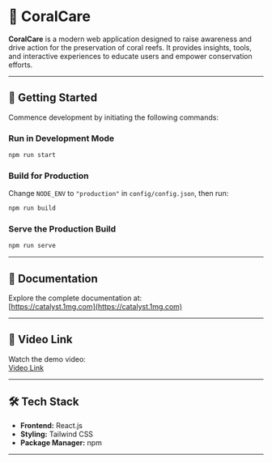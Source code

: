 # 🪸 CoralCare

**CoralCare** is a modern web application designed to raise awareness and drive action for the preservation of coral reefs. It provides insights, tools, and interactive experiences to educate users and empower conservation efforts.

---

## 🚀 Getting Started

Commence development by initiating the following commands:

### Run in Development Mode

```bash
npm run start
```

### Build for Production

Change `NODE_ENV` to `"production"` in `config/config.json`, then run:

```bash
npm run build
```

### Serve the Production Build

```bash
npm run serve
```

---

## 📘 Documentation

Explore the complete documentation at:  
[https://catalyst.1mg.com](https://catalyst.1mg.com)

---

## 🎥 Video Link

Watch the demo video:  
[Video Link](https://drive.google.com/file/d/1up5ZcrbGfeLyk2r_KguVqYyUkGcI_OJC/view?usp=sharing)

---

## 🛠️ Tech Stack

- **Frontend:** React.js
- **Styling:** Tailwind CSS
- **Package Manager:** npm

---


